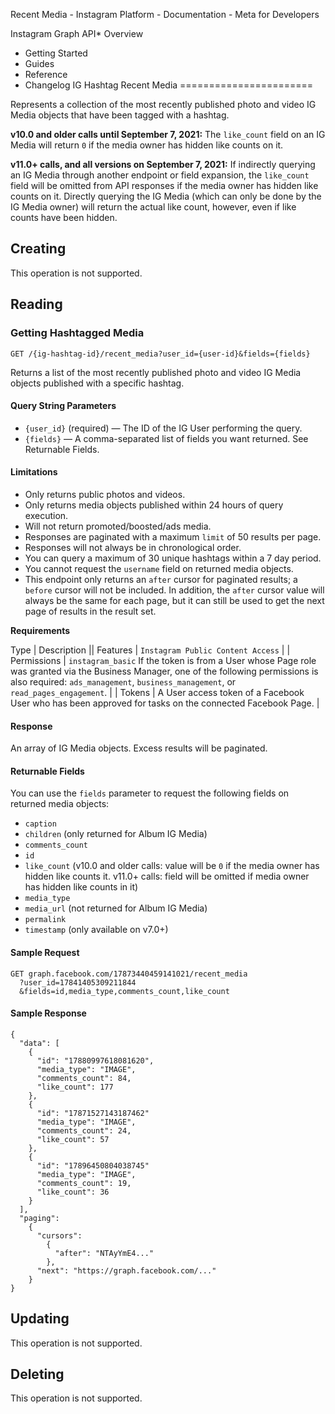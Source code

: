 Recent Media - Instagram Platform - Documentation - Meta for Developers

Instagram Graph API* Overview
* Getting Started
* Guides
* Reference
* Changelog
IG Hashtag Recent Media
=======================

Represents a collection of the most recently published photo and video IG Media objects that have been tagged with a hashtag.

**v10.0 and older calls until September 7, 2021:** The `like_count` field on an IG Media will return `0` if the media owner has hidden like counts on it.

**v11.0+ calls, and all versions on September 7, 2021:** If indirectly querying an IG Media through another endpoint or field expansion, the `like_count` field will be omitted from API responses if the media owner has hidden like counts on it. Directly querying the IG Media (which can only be done by the IG Media owner) will return the actual like count, however, even if like counts have been hidden.

Creating
--------

This operation is not supported.

Reading
-------

### Getting Hashtagged Media

`GET /{ig-hashtag-id}/recent_media?user_id={user-id}&fields={fields}`

Returns a list of the most recently published photo and video IG Media objects published with a specific hashtag.

#### Query String Parameters

* `{user_id}` (required) — The ID of the IG User performing the query.
* `{fields}` — A comma-separated list of fields you want returned. See Returnable Fields.

#### Limitations

* Only returns public photos and videos.
* Only returns media objects published within 24 hours of query execution.
* Will not return promoted/boosted/ads media.
* Responses are paginated with a maximum `limit` of 50 results per page.
* Responses will not always be in chronological order.
* You can query a maximum of 30 unique hashtags within a 7 day period.
* You cannot request the `username` field on returned media objects.
* This endpoint only returns an `after` cursor for paginated results; a `before` cursor will not be included. In addition, the `after` cursor value will always be the same for each page, but it can still be used to get the next page of results in the result set.

**Requirements**

 Type | Description || Features | `Instagram Public Content Access` |
| Permissions | `instagram_basic`
If the token is from a User whose Page role was granted via the Business Manager, one of the following permissions is also required: `ads_management`, `business_management`, or `read_pages_engagement`. |
| Tokens | A User access token of a Facebook User who has been approved for tasks on the connected Facebook Page. |
#### Response

An array of IG Media objects. Excess results will be paginated.

#### Returnable Fields

You can use the `fields` parameter to request the following fields on returned media objects:

* `caption`
* `children` (only returned for Album IG Media)
* `comments_count`
* `id`
* `like_count` (v10.0 and older calls: value will be `0` if the media owner has hidden like counts it. v11.0+ calls: field will be omitted if media owner has hidden like counts in it)
* `media_type`
* `media_url` (not returned for Album IG Media)
* `permalink`
* `timestamp` (only available on v7.0+)

#### Sample Request

```
GET graph.facebook.com/17873440459141021/recent_media
  ?user_id=17841405309211844
  &fields=id,media_type,comments_count,like_count
```
#### Sample Response

```
{
  "data": [
    {
      "id": "17880997618081620",
      "media_type": "IMAGE",
      "comments_count": 84,
      "like_count": 177
    },
    {
      "id": "17871527143187462"
      "media_type": "IMAGE",
      "comments_count": 24,
      "like_count": 57
    },
    {       
      "id": "17896450804038745"
      "media_type": "IMAGE",
      "comments_count": 19,
      "like_count": 36
    }
  ],
  "paging":
    {
      "cursors":
        {
          "after": "NTAyYmE4..."
        },
      "next": "https://graph.facebook.com/..."
    }
}
```
Updating
--------

This operation is not supported.

Deleting
--------

This operation is not supported.